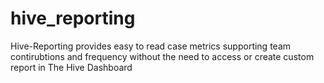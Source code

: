# hive_reporting

Hive-Reporting provides easy to read case metrics supporting team contirubtions
and frequency without the need to access or create custom report in
The Hive Dashboard
